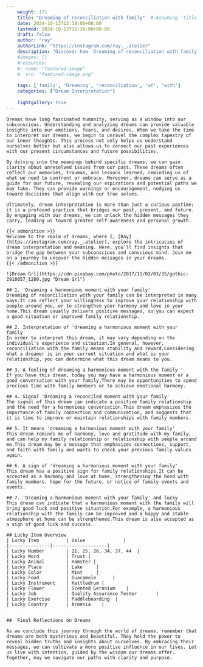 ```yaml
---
    weight: 171
    title: "Dreaming of reconciliation with family"  # Assuming 'title' column exists
    date: 2024-10-13T12:38:00+08:00
    lastmod: 2024-10-13T12:38:00+08:00
    draft: false
    author: "ray"
    authorLink: "https://instagram.com/ray._.atelier"
    description: "Discover how 'Dreaming of reconciliation with family' can interpret your future and uncover its significant meanings in your life."
    #images: []
    #resources:
    #- name: "featured-image"
    #  src: "featured-image.png"
    
    tags: ['family', 'Dreaming', 'reconciliation', 'of', 'with']
    categories: ["Dream Interpretation"]
    
    lightgallery: true
---
```

    
    Dreams have long fascinated humanity, serving as a window into our subconscious. Understanding and analyzing dreams can provide valuable insights into our emotions, fears, and desires. When we take the time to interpret our dreams, we begin to unravel the complex tapestry of our inner thoughts. This process not only helps us understand ourselves better but also allows us to connect our past experiences with our present circumstances and future possibilities.
    
    By delving into the meanings behind specific dreams, we can gain clarity about unresolved issues from our past. These dreams often reflect our memories, traumas, and lessons learned, reminding us of what we need to confront or embrace. Moreover, dreams can serve as a guide for our future, revealing our aspirations and potential paths we may take. They can provide warnings or encouragement, nudging us toward decisions that align with our true selves.
    
    Ultimately, dream interpretation is more than just a curious pastime; it is a profound practice that bridges our past, present, and future. By engaging with our dreams, we can unlock the hidden messages they carry, leading us toward greater self-awareness and personal growth.
    
    {{< admonition >}}
    Welcome to the realm of dreams, where I, [Ray](https://instagram.com/ray._.atelier), explore the intricacies of dream interpretation and meaning. Here, you’ll find insights that bridge the gap between your subconscious and conscious mind. Join me on a journey to uncover the hidden messages in your dreams.
    {{< /admonition >}}
    
    ![Dream Grl](https://cdn.pixabay.com/photo/2017/11/02/03/35/gothic-2910057_1280.jpg "Dream Grl")
    
    ## 1. 'Dreaming a harmonious moment with your family'
    Dreaming of reconciliation with your family can be interpreted in many ways.It can reflect your willingness to improve your relationship with people around you, or to strengthen your harmony and love in your home.This dream usually delivers positive messages, so you can expect a good situation or improved family relationship.
    
    ## 2. Interpretation of 'dreaming a harmonious moment with your family'
    In order to interpret this dream, it may vary depending on the individual's experience and situation.In general, however, reconciliation with the family means stability and reward.Considering what a dreamer is in your current situation and what is your relationship, you can determine what this dream means to you.
    
    ## 3. A feeling of dreaming a harmonious moment with the family '
    If you have this dream, today you may have a harmonious moment or a good conversation with your family.There may be opportunities to spend precious time with family members or to achieve emotional harmony.
    
    ## 4. Signal 'Dreaming a reconciled moment with your family'
    The signal of this dream can indicate a positive family relationship and the need for a harmonious conversation.This dream emphasizes the importance of family connection and communication, and suggests that it is time to improve or maintain relationships with family members.
    
    ## 5. It means 'dreaming a harmonious moment with your family'
    This dream reminds me of harmony, love and gratitude with my family, and can help my family relationship or relationship with people around me.This dream may be a message that emphasizes connections, support, and faith with family and wants to check your precious family values again.
    
    ## 6. A sign of 'dreaming a harmonious moment with your family'
    This dream has a positive sign for family relationships.It can be accepted as a harmony and love at home, strengthening the bond with family members, hope for the future, or notice of family events and events.
    
    ## 7. 'Dreaming a harmonious moment with your family' and lucky
    This dream can indicate that a harmonious moment with the family will bring good luck and positive situation.For example, a harmonious relationship with the family can be improved and a happy and stable atmosphere at home can be strengthened.This dream is also accepted as a sign of good luck and success.
    
    ## Lucky Item Overview
    | Lucky Item          | Value              |
    |---------------|--------------------|
    | Lucky Number        | 21, 25, 26, 34, 37, 44  |
    | Lucky Word          | Trust |
    | Lucky Animal        | Hamster |
    | Lucky Place         | Lake     |
    | Lucky Color         | Mint     |
    | Lucky Food          | Guacamole      |
    | Lucky Instrument    | Kettledrum |
    | Lucky Flower        | Scented Geranium    |
    | Lucky Job           | Quality Assurance Tester       |
    | Lucky Exercise      | Paddleboarding  |
    | Lucky Country       | Armenia    |
    
    
    ##  Final Reflections on Dreams
    
    As we conclude this journey through the world of dreams, remember that dreams are both mysterious and beautiful. They hold the power to reveal hidden truths and insights about ourselves. By embracing their messages, we can cultivate a more positive influence in our lives. Let us live with intention, guided by the wisdom our dreams offer. Together, may we navigate our paths with clarity and purpose.
    